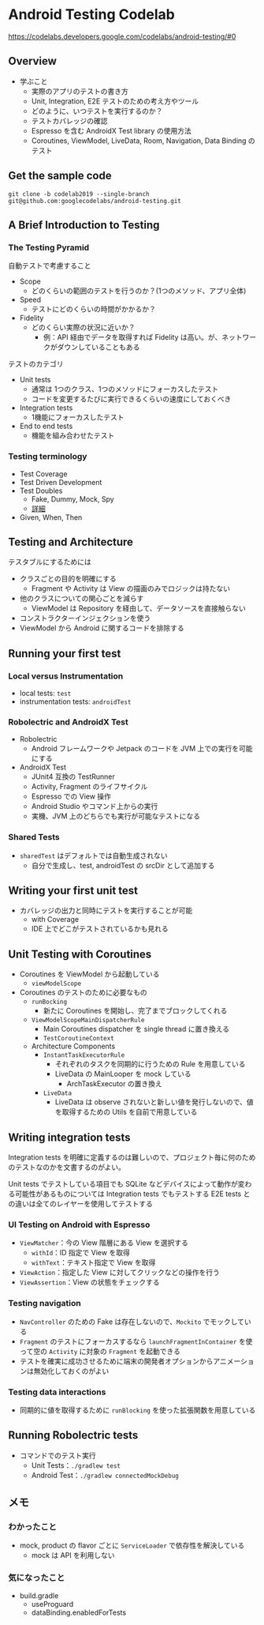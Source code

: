 # Android Testing Codelab

https://codelabs.developers.google.com/codelabs/android-testing/#0

## Overview

* 学ぶこと
  * 実際のアプリのテストの書き方
  * Unit, Integration, E2E テストのための考え方やツール
  * どのように、いつテストを実行するのか？
  * テストカバレッジの確認
  * Espresso を含む AndroidX Test library の使用方法
  * Coroutines, ViewModel, LiveData, Room, Navigation, Data Binding のテスト

## Get the sample code

`git clone -b codelab2019 --single-branch git@github.com:googlecodelabs/android-testing.git`

## A Brief Introduction to Testing

### The Testing Pyramid

自動テストで考慮すること

* Scope
  * どのくらいの範囲のテストを行うのか？(1つのメソッド、アプリ全体)
* Speed
  * テストにどのくらいの時間がかかるか？
* Fidelity
  * どのくらい実際の状況に近いか？
    * 例：API 経由でデータを取得すれば Fidelity は高い。が、ネットワークがダウンしていることもある

テストのカテゴリ

* Unit tests
  * 通常は 1つのクラス、1つのメソッドにフォーカスしたテスト
  * コードを変更するたびに実行できるくらいの速度にしておくべき
* Integration tests
  * 1機能にフォーカスしたテスト
* End to end tests
  * 機能を組み合わせたテスト

### Testing terminology

* Test Coverage
* Test Driven Development
* Test Doubles
  * Fake, Dummy, Mock, Spy
  * [詳細](https://testing.googleblog.com/2013/07/testing-on-toilet-know-your-test-doubles.html)
* Given, When, Then

## Testing and Architecture

テスタブルにするためには

* クラスごとの目的を明確にする
  * Fragment や Activity は View の描画のみでロジックは持たない
* 他のクラスについての関心ごとを減らす
  * ViewModel は Repository を経由して、データソースを直接触らない
* コンストラクターインジェクションを使う
* ViewModel から Android に関するコードを排除する

## Running your first test

### Local versus Instrumentation

* local tests: `test`
* instrumentation tests: `androidTest`

### Robolectric and AndroidX Test

* Robolectric
  * Android フレームワークや Jetpack のコードを JVM 上での実行を可能にする
* AndroidX Test
  * JUnit4 互換の TestRunner
  * Activity, Fragment のライフサイクル
  * Espresso での View 操作
  * Android Studio やコマンド上からの実行
  * 実機、JVM 上のどちらでも実行が可能なテストになる

### Shared Tests

* `sharedTest` はデフォルトでは自動生成されない
  * 自分で生成し、test, androidTest の srcDir として追加する

## Writing your first unit test

* カバレッジの出力と同時にテストを実行することが可能
  * with Coverage
  * IDE 上でどこがテストされているかも見れる

## Unit Testing with Coroutines

* Coroutines を ViewModel から起動している
  * `viewModelScope`
* Coroutines のテストのために必要なもの
  * `runBocking`
    * 新たに Coroutines を開始し、完了までブロックしてくれる
  * `ViewModelScopeMainDispatcherRule`
    * Main Coroutines dispatcher を single thread に置き換える
    * `TestCoroutineContext`
  * Architecture Components
    * `InstantTaskExecutorRule`
      * それぞれのタスクを同期的に行うための Rule を用意している
      * LiveData の MainLooper を mock している
        * ArchTaskExecutor の置き換え
    * `LiveData`
      * LiveData は observe されないと新しい値を発行しないので、値を取得するための Utils を自前で用意している

## Writing integration tests

Integration tests を明確に定義するのは難しいので、プロジェクト毎に何のためのテストなのかを文書するのがよい。

Unit tests でテストしている項目でも SQLite などデバイスによって動作が変わる可能性があるものについては Integration tests でもテストする
E2E tests との違いは全てのレイヤーを使用してテストする

### UI Testing on Android with Espresso

* `ViewMatcher`：今の View 階層にある View を選択する
  * `withId`：ID 指定で View を取得
  * `withText`：テキスト指定で View を取得
* `ViewAction`：指定した View に対してクリックなどの操作を行う
* `ViewAssertion`：View の状態をチェックする

### Testing navigation

* `NavController` のための Fake は存在しないので、`Mockito` でモックしている
* `Fragment` のテストにフォーカスするなら `launchFragmentInContainer` を使って空の `Activity` に対象の `Fragment` を起動できる
* テストを確実に成功させるために端末の開発者オプションからアニメーションは無効化しておくのがよい

### Testing data interactions

* 同期的に値を取得するために `runBlocking` を使った拡張関数を用意している

## Running Robolectric tests

* コマンドでのテスト実行
  * Unit Tests：`./gradlew test`
  * Android Test：`./gradlew connectedMockDebug`

## メモ

### わかったこと

* mock, product の flavor ごとに `ServiceLoader` で依存性を解決している
  * mock は API を利用しない

### 気になったこと

* build.gradle
  * useProguard
  * dataBinding.enabledForTests
